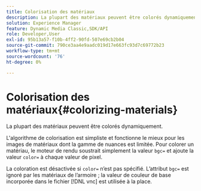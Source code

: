 ```yaml
---
title: Colorisation des matériaux
description: La plupart des matériaux peuvent être colorés dynamiquement.
solution: Experience Manager
feature: Dynamic Media Classic,SDK/API
role: Developer,User
exl-id: 95b13a57-f10b-4ff2-90fd-507e69cb2b04
source-git-commit: 790ce3aa4e9aadc019d17e663fc93d7c69772b23
workflow-type: tm+mt
source-wordcount: '76'
ht-degree: 0%

---
```


# Colorisation des matériaux{#colorizing-materials}

La plupart des matériaux peuvent être colorés dynamiquement.

L&#39;algorithme de colorisation est simpliste et fonctionne le mieux pour les images de matériaux dont la gamme de nuances est limitée. Pour colorer un matériau, le moteur de rendu soustrait simplement la valeur `bgc=` et ajoute la valeur `color=` à chaque valeur de pixel.

La coloration est désactivée si `color=` n’est pas spécifié. L’attribut `bgc=` est ignoré par les matériaux de l’armoire ; la valeur de couleur de base incorporée dans le fichier [!DNL vnc] est utilisée à la place.
